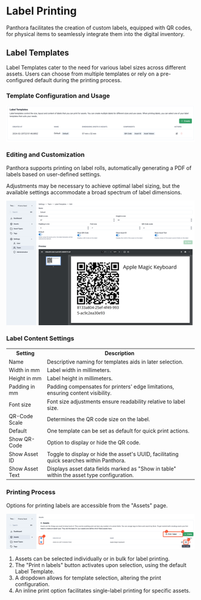 # Label Printing

Panthora facilitates the creation of custom labels, equipped with QR codes, for physical items to seamlessly integrate them into the digital inventory.

## Label Templates

Label Templates cater to the need for various label sizes across different assets. Users can choose from multiple templates or rely on a pre-configured default during the printing process.

### Template Configuration and Usage

<img src="./assets/label-template-list.png"/>

### Editing and Customization

Panthora supports printing on label rolls, automatically generating a PDF of labels based on user-defined settings.

Adjustments may be necessary to achieve optimal label sizing, but the available settings accommodate a broad spectrum of label dimensions.

<img src="./assets/label-template-edit.png"/>

### Label Content Settings

<table>
  <tr>
    <th>Setting</th>
    <th>Description</th>
  </tr>
  <tr>
    <td>Name</td>
    <td>Descriptive naming for templates aids in later selection.</td>
  </tr>
  <tr>
    <td>Width in mm</td>
    <td>Label width in millimeters.</td>
  </tr>
  <tr>
    <td>Height in mm</td>
    <td>Label height in millimeters.</td>
  </tr>
  <tr>
    <td>Padding in mm</td>
    <td>Padding compensates for printers' edge limitations, ensuring content visibility.</td>
  </tr>
  <tr>
    <td>Font size</td>
    <td>Font size adjustments ensure readability relative to label size.</td>
  </tr>
  <tr>
    <td>QR-Code Scale</td>
    <td>Determines the QR code size on the label.</td>
  </tr>
  <tr>
    <td>Default</td>
    <td>One template can be set as default for quick print actions.</td>
  </tr>
  <tr>
    <td>Show QR-Code</td>
    <td>Option to display or hide the QR code.</td>
  </tr>
  <tr>
    <td>Show Asset ID</td>
    <td>Toggle to display or hide the asset's UUID, facilitating quick searches within Panthora.</td>
  </tr>
  <tr>
    <td>Show Asset Text</td>
    <td>Displays asset data fields marked as "Show in table" within the asset type configuration.</td>
  </tr>
</table>

### Printing Process

Options for printing labels are accessible from the "Assets" page.

<img src="./assets/label-printing-explanation.png"/>

1. Assets can be selected individually or in bulk for label printing.
2. The "Print n labels" button activates upon selection, using the default Label Template.
3. A dropdown allows for template selection, altering the print configuration.
4. An inline print option facilitates single-label printing for specific assets.

